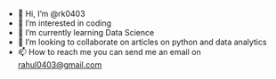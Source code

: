 - 👋 Hi, I’m @rk0403
- 👀 I’m interested in coding
- 🌱 I’m currently learning Data Science 
- 💞️ I’m looking to collaborate on articles on python and data analytics
- 📫 How to reach me you can send me an email on rahul0403@gmail.com

<!---
rk0403/rk0403 is a ✨ special ✨ repository because its `README.md` (this file) appears on your GitHub profile.
You can click the Preview link to take a look at your changes.
--->
